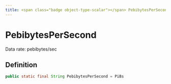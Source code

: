 ```yaml
---
title: <span class="badge object-type-scalar"></span> PebibytesPerSecond
---
```

# <span class="badge object-type-scalar"></span> PebibytesPerSecond

Data rate: pebibytes/sec

## Definition

```java
public static final String PebibytesPerSecond = PiBs
```
